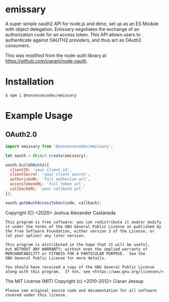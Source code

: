 emissary
=========
A super simple oauth2 API for node.js and deno, set up as an ES Module with object delegation. Emissary negotiates the exchange of an authorization code for an access token. This API allows users to authenticate against OAUTH2 providers, and thus act as OAuth2 consumers.

This was modified from the node-auth library at https://github.com/ciaranj/node-oauth.

Installation
=============

    $ npm i @nonsensecodes/emissary


Example Usage
==============

## OAuth2.0 
```javascript
import emissary from '@nonsensecodes/emissary';

let oauth = Object.create(emissary);

oauth.buildOAuth2({
  clientID: 'your client id',
  clientSecret: 'your client secret',
  authorizeURL: 'full authorize url',
  accessTokenURL: 'full token url',
  callbackURL: 'your callback url'
});

oauth.getOAuthAccessToken(code, callback);
```

Copyright (C) <2020>  Joshua Alexander Castaneda

    This program is free software: you can redistribute it and/or modify
    it under the terms of the GNU General Public License as published by
    the Free Software Foundation, either version 3 of the License, or
    (at your option) any later version.

    This program is distributed in the hope that it will be useful,
    but WITHOUT ANY WARRANTY; without even the implied warranty of
    MERCHANTABILITY or FITNESS FOR A PARTICULAR PURPOSE.  See the
    GNU General Public License for more details.

    You should have received a copy of the GNU General Public License
    along with this program.  If not, see <https://www.gnu.org/licenses/>
    

The MIT License (MIT)
Copyright (c) <2010-2012> Ciaran Jessup
    
    Please see original source code and documentation for all software
    covered under this license.